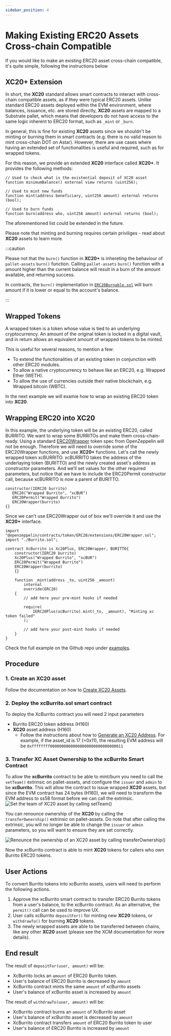 ```yaml
---
sidebar_position: 4
---
```


# Making Existing ERC20 Assets Cross-chain Compatible

If you would like to make an existing ERC20 asset cross-chain compatible, it's quite simple, following the instructions below

## XC20+ Extension

In short, the **XC20** standard allows smart contracts to interact with cross-chain compatible assets, as if they were typical ERC20 assets.
Unlike standard ERC20 assets deployed within the EVM environment, where balances, issuance, etc. are stored directly, **XC20** assets are mapped to a Substrate pallet, which means that developers do not have access to the same logic inherent to ERC20 format, such as `_mint` or `_burn`.

In general, this is fine for existing **XC20** assets since we shouldn't be minting or burning them in smart contracts (e.g. there is no valid reason to mint cross-chain DOT on Astar). However, there are use cases where having an extended set of functionalities is useful and required, such as for wrapped tokens.

For this reason, we provide an extended **XC20** interface called **XC20+**. It provides the following methods:
```Solidity
// Used to check what is the existential deposit of XC20 asset
function minimumBalance() external view returns (uint256);

// Used to mint new funds
function mint(address beneficiary, uint256 amount) external returns (bool);

// Used to burn funds
function burn(address who, uint256 amount) external returns (bool);
```
The aforementioned list could be extended in the future.

Please note that minting and burning requires certain priviliges - read about **XC20** assets to learn more.

:::caution

Please not that the `burn()` function in **XC20+** is inhereting the behaviour of `pallet-assets` `burn()` function. Calling `pallet-assets` `burn()` function with a amount higher than the current balance will result in a burn of the amount available, and returning success. 

In contracts, the `burn()` implementation in [`ERC20Burnable.sol`](https://github.com/OpenZeppelin/openzeppelin-contracts/blob/3214f6c2567f0e7938f481b0a6b5cd2fe3b13cdb/contracts/token/ERC20/ERC20.sol#L283) will burn amount if it is lower or equal to the account's balance.

:::

## Wrapped Tokens
A wrapped token is a token whose value is tied to an underlying cryptocurrency. An amount of the original token is locked in a digital vault, and in return allows an equivalent amount of wrapped tokens to be minted.

This is useful for several reasons, to mention a few:
* To extend the functionalities of an existing token in conjunction with other ERC20 modules.
* To allow a native cryptocurrency to behave like an ERC20, e.g. Wrapped Ether (WETH).
* To allow the use of currencies outside their native blockchain, e.g. Wrapped bitcoin (WBTC).

In the next example we will examie how to wrap an existing ERC20 token into **XC20**.

## Wrapping ERC20 into XC20

In this example, the underlying token will be an existing ERC20, called BURRITO. We want to wrap some BURRITOs and make them cross-chain-ready. Using a standard [ERC20Wrapper](https://github.com/OpenZeppelin/openzeppelin-contracts/blob/master/contracts/token/ERC20/extensions/ERC20Wrapper.sol) token spec from OpenZeppelin will not be enough. Therefore we will need to override some of the ERC20Wrapper functions, and use **XC20+** functions.
Let's call the newly wrapped token xcBURRITO.
xcBURRITO takes the address of the underlaying token (BURITTO) and the newly created asset's address as constructor parameters. And we’ll set values for the other required parameters, but notice that we have to include the ERC20Permit constructor call, because xcBURRITO is now a parent of BURITTO.
```Solidity
constructor(IERC20 burrito)
   ERC20("Wrapped Burrito", "xcBUR")
   ERC20Permit("Wrapped Burrito")
   ERC20Wrapper(burrito)
{}
```
Since we can't use ERC20Wrapper out of box we'll override it and use the **XC20+** interface.
```Solidity
import "@openzeppelin/contracts/token/ERC20/extensions/ERC20Wrapper.sol";
import "./Burrito.sol";

contract XcBurrito is Xc20Plus, ERC20Wrapper, BURITTO{
    constructor(IERC20 burrito)
    Xc20Plus("Wrapped Burrito", "xcBUR")
    ERC20Permit("Wrapped Burrito")
    ERC20Wrapper(burrito)
    {}

    function _mint(address _to, uint256 _amount)
        internal
        override(ERC20)
    {
        // add here your pre-mint hooks if needed

        require(
            IERC20Plus(xcBurrito).mint(_to, _amount), "Minting xc token failed"
        );

        // add here your post-mint hooks if needed
    }
}
```
Check the full example on the Github repo under [examples](https://github.com/AstarNetwork/astar-frame).

## Procedure
### 1. Create an XC20 asset
Follow the documentation on how to [Create XC20 Assets](https://docs.astar.network/docs/xcm/building-with-xcm/create-xc20-assets).

### 2. Deploy the xcBurrito.sol smart contract
To deploy the XcBurrito contract you will need 2 input parameters
- Burrito ERC20 token address (H160)
- **XC20** asset address (H160)
    - Follow the instructions about how to [Generate an XC20 Address](https://docs.astar.network/docs/xcm/integration/tools). For example, if the asset_id is 17 (=0x11), the resulting EVM address will be `0xffffffff00000000000000000000000000000011`

### 3. Transfer XC Asset Ownership to the xcBurrito Smart Contract
To allow the **xcBurrito** contract to be able to mint/burn you need to call the `setTeam()` extrinsic on pallet-assets, and configure the `issuer` and `admin` to be **xcBurrito**. This will allow the contract to issue wrapped **XC20** assets, but since the EVM contract has 24 bytes (H160), we will need to transform the EVM address to ss58 format before we can call the extrinsic.
![Set the team of XC20 asset by calling setTeam()](img/erc20-cross-chain-compatible-1.png)

You can renounce ownership of the **XC20** by calling the `transferOwnership()` extrinsic on pallet-assets. Do note that after calling the extrinsic, you will no longer be able to
change the `issuer` or `admin` parameters, so you will want to ensure they are set correctly.

![Renounce the ownership of an XC20 asset by calling transferOwnership()](img/erc20-cross-chain-compatible-2.png)

Now the xcBurrito contract is able to mint **XC20** tokens for callers who own Burrito ERC20 tokens.

## User Actions
To convert Burrito tokens into xcBurrito assets, users will need to perform the following actions.
1. Approve the xcBurrito smart contract to transfer ERC20 Burrito tokens from a user's balance, to the xcBurrito contract. As an alternative, the `permit()` call can be used to improve UX.
2. User calls xcBurrito `depositFor()` for minting new **XC20** tokens, or `withdrawTo()` for burning **XC20** tokens.
3. The newly wrapped assets are able to be transferred between chains, like any other **XC20** asset (please see the XCM documentation for more details).

## End result
The result of `depositFor(user, amount)` will be:
- XcBurrito locks an `amount` of ERC20 Burrito token.
- User's balance of ERC20 Burrito is decreased by `amount`
- XcBurrito contract mints the same `amount` of xcBurrito assets
- User's balance of xcBurrito asset is increased by `amount`


The result of `withdrawTo(user, amount)` will be:
- XcBurrito contract burns an `amount` of XcBurrito asset
- User's balance of xcBurrito asset is decreased by `amount`
- XcBurrito contract transfers `amount` of ERC20 Burrito token to user
- User's balance of ERC20 Burrito is increased by `amount`
